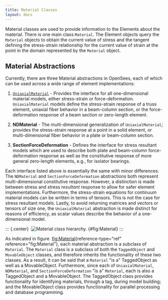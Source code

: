 ```yaml
---
title: Material Classes
layout: docs
---
```


Material classes are used to provide information to the Elements about
the material. There is one main class `Material`. The Element objects
query the `Material` objects to obtain the current value of stress
and the tangent defining the stress-strain relationship for the current
value of strain at the point in the domain represented by the
`Material` object.

## Material Abstractions

Currently, there are three Material abstractions in OpenSees, each of
which can be used across a wide range of element implementations:

1.  [`UniaxialMaterial`](UniaxialMaterial) - Provides the interface for all
    one-dimensional material models, either stress-strain or
    force-deformation. `UniaxialMaterial` models define the stress-strain
    response of a truss element, uniaxial fiber behavior in a
    beam-column section, or the force-deformation response of a beam
    section or zero-length element.

2.  **NDMaterial** - The multi-dimensional generalization of
    `UniaxialMaterial`; provides the stress-strain response at a point in
    a solid element, or multi-dimensional fiber behavior in a plate or
    beam-column section.

3.  **SectionForceDeformation** - Defines the interface for stress
    resultant models which are used to describe both plate and
    beam-column force-deformation response as well as the constitutive
    response of more general zero-length elements, e.g., for isolator
    bearings.

Each interface listed above is essentially the same with minor
differences. The `NDMaterial` and `SectionForceDeformation` abstractions
both represent multi-dimensional constitutive response. However, a
distinction is made between stress and stress *resultant* response to
allow for safer element implementations. Furthermore, the stress-strain
equations for continuum material models can be written in terms of
tensors. This is not the case for stress resultant models. Lastly, to
avoid returning matrices and vectors or tensors of size one, the
`UniaxialMaterial` abstraction is made distinct for reasons of efficiency,
as scalar values describe the behavior of a one-dimensional model.

::: {.center} 
![Material class hierarchy.](../Material.svg) {#fig:Material}
:::

As indicated in figure 
[fig:Material](#fig:Material){reference-type="ref" reference="fig:Material"}, 
each material abstraction is a subclass of `Material`. The `Material` class is
a subclass of both the `TaggedObject` and `MovableObject` classes, and
therefore inherits the functionality of these two classes. As a result, it can
be said that a `Material` "is a" TaggedObject as well as a MovableObject.
Furthermore, since each of `UniaxialMaterial`, `NDMaterial`, and
`SectionForceDeformation` "is a" `Material`, each is also a TaggedObject and a
MovableObject. The TaggedObject class provides functionality for identifying
materials, through a tag, during model building; and the MovableObject class
provides functionality for parallel processing and database programming.


